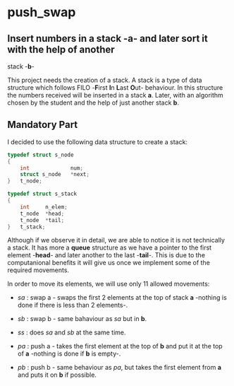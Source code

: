 # push\_swap
## Insert numbers in a stack -**a**- and later sort it with the help of another
stack -**b**-

This project needs the creation of a stack. A stack is a type of data
structure which follows  FILO -**F**irst **I**n **L**ast **O**ut- behaviour.
In this structure the numbers received will be inserted in a stack **a**.
Later, with an algorithm chosen by the student and the help of just another
stack **b**.

## Mandatory Part
I decided to use the following data structure to create a stack:

```c
typedef struct s_node
{
	int				num;
	struct s_node	*next;
}	t_node;

typedef struct s_stack
{
	int		n_elem;
	t_node	*head;
	t_node	*tail;
}	t_stack;
```

Although if we observe it in detail, we are able to notice it is not technically
a stack. It has more a **queue** structure as we have a pointer to the first
element -**head**- and later another to the last -**tail**-. This is due to the
computanional benefits it will give us once we implement some of the required
movements. 

In order to move its elements, we will use only 11 allowed movements:

* *sa* : swap a - swaps the first 2 elements at the top of stack **a** -nothing
is done if there is less than 2 elements-.

* *sb* : swap b - same bahaviour as *sa* but in **b**.

* *ss* : does *sa* and *sb* at the same time.

* *pa* : push a - takes the first element at the top of **b** and put it at the
top of **a** -nothing is done if **b** is empty-.

* *pb* : push b - same behaviour as *pa*, but takes the first element from **a**
and puts it on **b** if possible.
